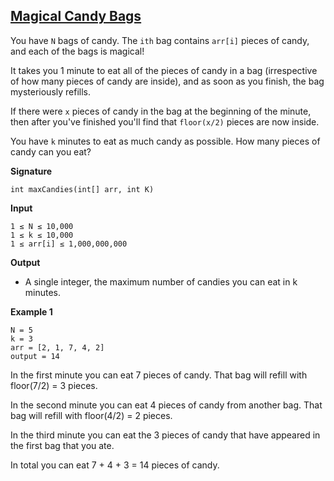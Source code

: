## [Magical Candy Bags](https://www.facebookrecruiting.com/portal/coding_practice_question/?problem_id=513590792640579)

You have `N` bags of candy. The `ith` bag contains `arr[i]` pieces of candy, and each of the bags is magical!

It takes you 1 minute to eat all of the pieces of candy in a bag (irrespective of how many pieces of candy are inside), and as soon as you finish, the bag mysteriously refills.

If there were `x` pieces of candy in the bag at the beginning of the minute, then after you've finished you'll find that `floor(x/2)` pieces are now inside.

You have `k` minutes to eat as much candy as possible. How many pieces of candy can you eat?

__Signature__
```
int maxCandies(int[] arr, int K)
```

__Input__
```
1 ≤ N ≤ 10,000
1 ≤ k ≤ 10,000
1 ≤ arr[i] ≤ 1,000,000,000
```

__Output__
* A single integer, the maximum number of candies you can eat in k minutes.

__Example 1__
```
N = 5
k = 3
arr = [2, 1, 7, 4, 2]
output = 14
```
In the first minute you can eat 7 pieces of candy. That bag will refill with floor(7/2) = 3 pieces.

In the second minute you can eat 4 pieces of candy from another bag. That bag will refill with floor(4/2) = 2 pieces.

In the third minute you can eat the 3 pieces of candy that have appeared in the first bag that you ate.

In total you can eat 7 + 4 + 3 = 14 pieces of candy.
